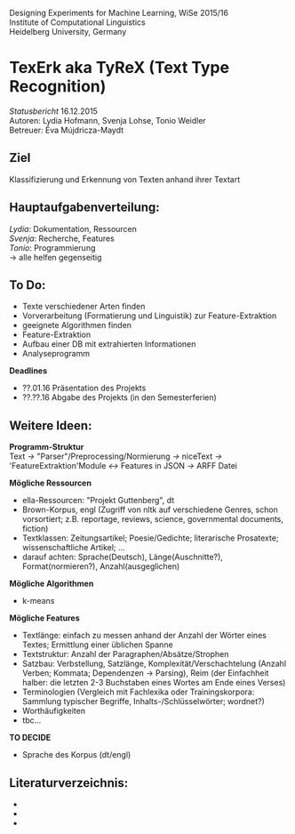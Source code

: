 Designing Experiments for Machine Learning, WiSe 2015/16  
Institute of Computational Linguistics  
Heidelberg University, Germany  

TexErk aka **TyReX** (Text Type Recognition)  
===================

*Statusbericht*  16.12.2015  
Autoren: Lydia Hofmann, Svenja Lohse, Tonio Weidler  
Betreuer: Éva Mújdricza-Maydt  

Ziel
------
Klassifizierung und Erkennung von Texten anhand ihrer Textart  

Hauptaufgabenverteilung:
------
*Lydia*: Dokumentation, Ressourcen  
*Svenja*: Recherche, Features  
*Tonio*: Programmierung  
-> alle helfen gegenseitig   

To Do:
------
- Texte verschiedener Arten finden  
- Vorverarbeitung (Formatierung und Linguistik) zur Feature-Extraktion  
- geeignete Algorithmen finden
- Feature-Extraktion
- Aufbau einer DB mit extrahierten Informationen
- Analyseprogramm

**Deadlines**
- ??.01.16 Präsentation des Projekts  
- ??.??.16 Abgabe des Projekts (in den Semesterferien)  

Weitere Ideen:
------
**Programm-Struktur**  
Text *->* "Parser"/Preprocessing/Normierung *->* niceText *->* 'FeatureExtraktion'Module *<->* Features in JSON *->* ARFF Datei  

**Mögliche Ressourcen**  
- ella-Ressourcen: "Projekt Guttenberg", dt
- Brown-Korpus, engl (Zugriff von nltk auf verschiedene Genres, schon vorsortiert; z.B. reportage, reviews, science, governmental documents, fiction)
- Textklassen: Zeitungsartikel; Poesie/Gedichte; literarische Prosatexte; wissenschaftliche Artikel; ...  
- darauf achten: Sprache(Deutsch), Länge(Auschnitte?), Format(normieren?), Anzahl(ausgeglichen)  

**Mögliche Algorithmen**  
- k-means

**Mögliche Features**  
- Textlänge: einfach zu messen anhand der Anzahl der Wörter eines Textes; Ermittlung einer üblichen Spanne 
- Textstruktur: Anzahl der Paragraphen/Absätze/Strophen
- Satzbau: Verbstellung, Satzlänge, Komplexität/Verschachtelung (Anzahl Verben; Kommata; Dependenzen -> Parsing), Reim (der Einfachheit halber: die letzten 2-3 Buchstaben eines Wortes am Ende eines Verses)
- Terminologien (Vergleich mit Fachlexika oder Trainingskorpora: Sammlung typischer Begriffe, Inhalts-/Schlüsselwörter; wordnet?)
- Worthäufigkeiten
- tbc...

**TO DECIDE**
- Sprache des Korpus (dt/engl)

Literaturverzeichnis:
------

-
-
-

